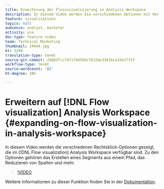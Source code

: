```yaml
---
title: Erweiterung der Flussvisualisierung in Analysis Workspace
description: In diesem Video werden die verschiedenen Optionen mit der rechten Maustaste in der Flussvisualisierung in Analysis Workspace gezeigt. Zu den Optionen gehören das Erstellen eines Segments aus einem Pfad, das Reduzieren von Spalten und mehr.
feature: visualizations
topics: null
audience: analyst, marketer
activity: use
doc-type: feature video
team: Technical Marketing
thumbnail: 24044.jpg
kt: 2280
translation-type: tm+mt
source-git-commit: 29d63fccf471f94569c7632be3361bca15b1ff3f
workflow-type: tm+mt
source-wordcount: '82'
ht-degree: 10%

---
```



# Erweitern auf [!DNL Flow visualization] Analysis Workspace {#expanding-on-flow-visualization-in-analysis-workspace}

In diesem Video werden die verschiedenen Rechtsklick-Optionen gezeigt, die im [!DNL Flow visualization] Analysis Workspace verfügbar sind. Zu den Optionen gehören das Erstellen eines Segments aus einem Pfad, das Reduzieren von Spalten und mehr.

>[!VIDEO](https://video.tv.adobe.com/v/24044/?quality=12)

Weitere Informationen zu dieser Funktion finden Sie in der [Dokumentation](https://marketing.adobe.com/resources/help/de_DE/analytics/analysis-workspace/flow.html).
